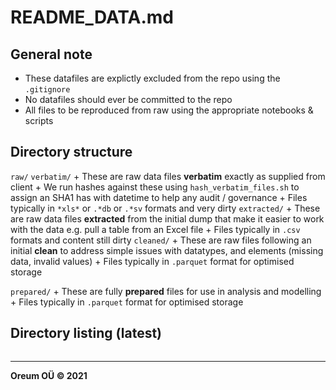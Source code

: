 # README_DATA.md

## General note

+ These datafiles are explictly excluded from the repo using the `.gitignore`
+ No datafiles should ever be committed to the repo
+ All files to be reproduced from raw using the appropriate notebooks & scripts

## Directory structure

`raw/`
  `verbatim/`
    + These are raw data files **verbatim** exactly as supplied from client
    + We run hashes against these using `hash_verbatim_files.sh`
      to assign an SHA1 has with datetime to help any audit / governance
    + Files typically in `*xls*` or `.*db` or `.*sv` formats and very dirty
  `extracted/`
    + These are raw data files **extracted** from the initial dump that make it
      easier to work with the data e.g. pull a table from an Excel file
    + Files typically in `.csv` formats and content still dirty
  `cleaned/`
    + These are raw files following an initial **clean** to address simple
      issues with datatypes, and elements (missing data, invalid values)
    + Files typically in `.parquet` format for optimised storage

`prepared/`
    + These are fully **prepared** files for use in analysis and modelling
    + Files typically in `.parquet` format for optimised storage

## Directory listing (latest)

```sh

```

---
**Oreum OÜ &copy; 2021**